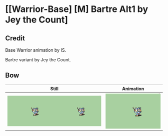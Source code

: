 # [\[Warrior-Base\] \[M\] Bartre Alt1 by Jey the Count]

## Credit

Base Warrior animation by IS. 

Bartre variant by Jey the Count.
	
## Bow

| Still | Animation |
| :---: | :-------: |
| ![Bow still](./Bow_000.png) | ![Bow animation](./Bow.gif) |
